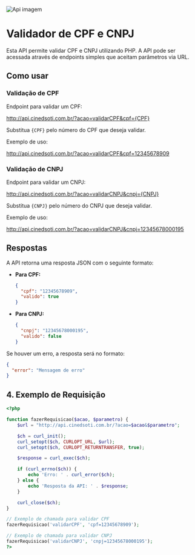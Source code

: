 ![Api imagem](https://api.cinedsoti.com.br/api.jpg)

# Validador de CPF e CNPJ

Esta API permite validar CPF e CNPJ utilizando PHP. A API pode ser acessada através de endpoints simples que aceitam parâmetros via URL.

## Como usar

### Validação de CPF

Endpoint para validar um CPF:

http://api.cinedsoti.com.br/?acao=validarCPF&cpf={CPF}

Substitua `{CPF}` pelo número do CPF que deseja validar.

Exemplo de uso:

http://api.cinedsoti.com.br/?acao=validarCPF&cpf=12345678909


### Validação de CNPJ

Endpoint para validar um CNPJ:

http://api.cinedsoti.com.br/?acao=validarCNPJ&cnpj={CNPJ}

Substitua `{CNPJ}` pelo número do CNPJ que deseja validar.

Exemplo de uso:

http://api.cinedsoti.com.br/?acao=validarCNPJ&cnpj=12345678000195


## Respostas

A API retorna uma resposta JSON com o seguinte formato:

- **Para CPF:**
    ```json
    {
      "cpf": "12345678909",
      "valido": true
    }
    ```

- **Para CNPJ:**
    ```json
    {
      "cnpj": "12345678000195",
      "valido": false
    }
    ```

Se houver um erro, a resposta será no formato:
```json
{
  "error": "Mensagem de erro"
}
```


## 4. Exemplo de Requisição

```php
<?php

function fazerRequisicao($acao, $parametro) {
    $url = "http://api.cinedsoti.com.br/?acao=$acao&$parametro";

    $ch = curl_init();
    curl_setopt($ch, CURLOPT_URL, $url);
    curl_setopt($ch, CURLOPT_RETURNTRANSFER, true);

    $response = curl_exec($ch);

    if (curl_errno($ch)) {
        echo 'Erro: ' . curl_error($ch);
    } else {
        echo 'Resposta da API: ' . $response;
    }

    curl_close($ch);
}

// Exemplo de chamada para validar CPF
fazerRequisicao('validarCPF', 'cpf=12345678909');

// Exemplo de chamada para validar CNPJ
fazerRequisicao('validarCNPJ', 'cnpj=12345678000195');
?>
